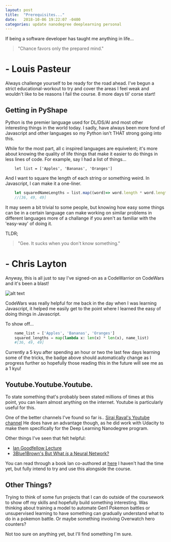 ```yaml
---
layout: post
title:  "Prerequisites..."
date:   2018-10-06 19:22:07 -0400
categories: update nanodegree deeplearning personal
---
```

[badge]: https://www.codewars.com/users/feeddahbirds/badges/large  "I AM. THE WARRIOR"

If being a software developer has taught me anything in life...
> "Chance favors only the prepared mind."
# - Louis Pasteur

Always challenge yourself to be ready for the road ahead.
I've begun a strict educational-workout to try and cover the areas I feel weak and wouldn't like to be reasons I fail the course. 
8 more days til' corse start!

## Getting in PyShape
Python is the premier language used for DL/DS/AI and most other interesting things in the world today. I sadly, have always been more fond of Javascript and other languages so my Python isn't THAT strong going into this.

While for the most part, all c inspired languages are equivelent; it's more about knowing the quality of life things that make it easier to do things in less lines of code. For example, say I had a list of things...

```
    let list = ['Apples', 'Bananas', 'Oranges']
```
And I want to square the length of each string or something weird. In Javascript, I can make it a one-liner.

```js
    let squaredNameLengths = list.map((word)=> word.length * word.length);
    //[36, 49, 49]
```

It may seem a bit trivial to some people, but knowing how easy some things can be in a certain language can make working on similar problems in different languages more of a challange if you aren't as familiar with the 'easy-way' of doing it.

TLDR;
>"Gee. It sucks when you don't know something."
# - Chris Layton

Anyway, this is all just to say I've signed-on as a CodeWarrior on CodeWars and it's been a blast!

![alt text][badge]

CodeWars was really helpful for me back in the day when I was learning Javascript, it helped me easily get to the point where I learned the easy of doing things in Javascript.

To show off...

```python
    name_list = ['Apples', 'Bananas', 'Oranges']
    squared_lengths = map(lambda x: len(x) * len(x), name_list)
    #[36, 49, 49]
```

Currently a 5 kyu after spending an hour or two the last few days learning some of the tricks, the badge above should automatically change as I progress further so hopefully those reading this in the future will see me as a 1 kyu!

## Youtube.Youtube.Youtube.

To state something that's probably been stated millions of times at this point, you can learn almost anything on the internet. Youtube is particularly useful for this.

One of the better channels I've found so far is..
[Siraj Raval's Youtube channel](https://www.youtube.com/channel/UCWN3xxRkmTPmbKwht9FuE5A "Siraj Raval")
He does have an advantage though, as he did work with Udacity to make them specifically for the Deep Learning Nanodegree program.

Other things I've seen that felt helpful:
* [Ian Goodfellow Lecture](https://www.youtube.com/watch?v=vi7lACKOUao)
* [3Blue1Brown's But What *is* a Neural Network?](https://www.youtube.com/watch?v=aircAruvnKk)

You can read through a book Ian co-authored at [here](http://www.deeplearningbook.org/ "Deep Learning Book Link")
I haven't had the time yet, but fully intend to try and use this alongside the course.

## Other Things?

Trying to think of some fun projects that I can do outside of the coursework to show off my skills and hopefully build something interesting. Was thinking about training a model to automate Gen1 Pokemon battles or unsupervised learning to have something can gradually understand what to do in a pokemon battle. Or maybe something involving Overwatch hero counters?

Not too sure on anything yet, but I'll find something I'm sure. 